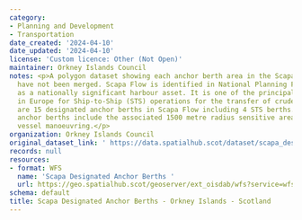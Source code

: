 ```yaml
---
category:
- Planning and Development
- Transportation
date_created: '2024-04-10'
date_updated: '2024-04-10'
license: 'Custom licence: Other (Not Open)'
maintainer: Orkney Islands Council
notes: <p>A polygon dataset showing each anchor berth area in the Scapa Flow. These
  have not been merged. Scapa Flow is identified in National Planning Framework 4
  as a nationally significant harbour asset. It is one of the principal locations
  in Europe for Ship-to-Ship (STS) operations for the transfer of crude and fuel oils.  There
  are 15 designated anchor berths in Scapa Flow including 4 STS berths. Designated
  anchor berths include the associated 1500 metre radius sensitive areas for safe
  vessel manoeuvring.</p>
organization: Orkney Islands Council
original_dataset_link: ' https://data.spatialhub.scot/dataset/scapa_designated_anchor_berths_-_orkney_islands-oi'
records: null
resources:
- format: WFS
  name: 'Scapa Designated Anchor Berths '
  url: https://geo.spatialhub.scot/geoserver/ext_oisdab/wfs?service=wfs&typeName=ext_oisdab:pub_oisdab
schema: default
title: Scapa Designated Anchor Berths - Orkney Islands - Scotland
---
```

